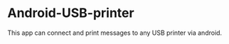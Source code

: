 Android-USB-printer
===================

This app can connect and print messages to any USB printer via android.

